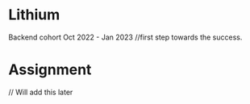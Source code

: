# Lithium
Backend cohort Oct 2022 - Jan 2023
//first step towards the success.


# Assignment
// Will add this later
